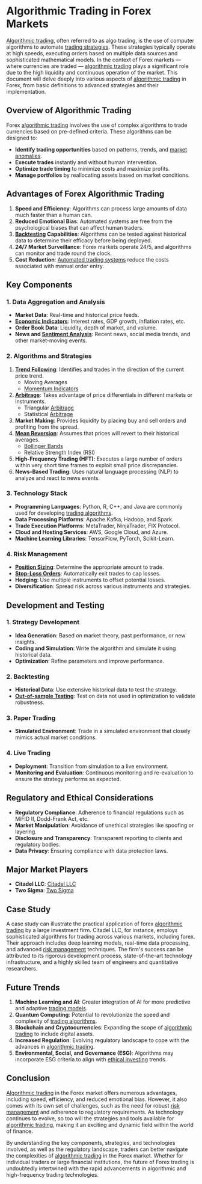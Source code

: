 # Algorithmic Trading in Forex Markets

[Algorithmic trading](../a/algorithmic_trading.md), often referred to as algo trading, is the use of computer algorithms to automate [trading strategies](../t/trading_strategies.md). These strategies typically operate at high speeds, executing orders based on multiple data sources and sophisticated mathematical models. In the context of Forex markets — where currencies are traded — [algorithmic trading](../a/algorithmic_trading.md) plays a significant role due to the high liquidity and continuous operation of the market. This document will delve deeply into various aspects of [algorithmic trading](../a/algorithmic_trading.md) in Forex, from basic definitions to advanced strategies and their implementation.

## Overview of Algorithmic Trading

Forex [algorithmic trading](../a/algorithmic_trading.md) involves the use of complex algorithms to trade currencies based on pre-defined criteria. These algorithms can be designed to:

- **Identify trading opportunities** based on patterns, trends, and [market anomalies](../m/market_anomalies.md).
- **Execute trades** instantly and without human intervention.
- **Optimize trade timing** to minimize costs and maximize profits.
- **Manage portfolios** by reallocating assets based on market conditions.

## Advantages of Forex Algorithmic Trading

1. **Speed and Efficiency**: Algorithms can process large amounts of data much faster than a human can.
2. **Reduced Emotional Bias**: Automated systems are free from the psychological biases that can affect human traders.
3. **[Backtesting](../b/backtesting.md) Capabilities**: Algorithms can be tested against historical data to determine their efficacy before being deployed.
4. **24/7 Market Surveillance**: Forex markets operate 24/5, and algorithms can monitor and trade round the clock.
5. **Cost Reduction**: [Automated trading systems](../a/automated_trading_systems.md) reduce the costs associated with manual order entry.

## Key Components

### 1. Data Aggregation and Analysis

- **Market Data**: Real-time and historical price feeds.
- **[Economic Indicators](../e/economic_indicators.md)**: Interest rates, GDP growth, inflation rates, etc.
- **Order Book Data**: Liquidity, depth of market, and volume.
- **News and [Sentiment Analysis](../s/sentiment_analysis.md)**: Recent news, social media trends, and other market-moving events.

### 2. Algorithms and Strategies

1. **[Trend Following](../t/trend_following.md)**: Identifies and trades in the direction of the current price trend.
   - Moving Averages
   - [Momentum Indicators](../m/momentum_indicators.md)
2. **[Arbitrage](../a/arbitrage.md)**: Takes advantage of price differentials in different markets or instruments.
   - Triangular [Arbitrage](../a/arbitrage.md)
   - Statistical [Arbitrage](../a/arbitrage.md)
3. **Market Making**: Provides liquidity by placing buy and sell orders and profiting from the spread.
4. **[Mean Reversion](../m/mean_reversion.md)**: Assumes that prices will revert to their historical averages.
   - [Bollinger Bands](../b/bollinger_bands.md)
   - Relative Strength Index (RSI)
5. **High-Frequency Trading (HFT)**: Executes a large number of orders within very short time frames to exploit small price discrepancies.
6. **News-Based Trading**: Uses natural language processing (NLP) to analyze and react to news events.

### 3. Technology Stack

- **Programming Languages**: Python, R, C++, and Java are commonly used for developing [trading algorithms](../t/trading_algorithms.md).
- **Data Processing Platforms**: Apache Kafka, Hadoop, and Spark.
- **Trade Execution Platforms**: MetaTrader, NinjaTrader, FIX Protocol.
- **Cloud and Hosting Services**: AWS, Google Cloud, and Azure.
- **Machine Learning Libraries**: TensorFlow, PyTorch, Scikit-Learn.

### 4. Risk Management

- **[Position Sizing](../p/position_sizing.md)**: Determine the appropriate amount to trade.
- **[Stop-Loss Orders](../s/stop-loss_orders.md)**: Automatically exit trades to cap losses.
- **Hedging**: Use multiple instruments to offset potential losses.
- **Diversification**: Spread risk across various instruments and strategies.

## Development and Testing

### 1. Strategy Development

- **Idea Generation**: Based on market theory, past performance, or new insights.
- **Coding and Simulation**: Write the algorithm and simulate it using historical data.
- **Optimization**: Refine parameters and improve performance.

### 2. Backtesting

- **Historical Data**: Use extensive historical data to test the strategy.
- **[Out-of-sample Testing](../o/out-of-sample_testing.md)**: Test on data not used in optimization to validate robustness.

### 3. Paper Trading

- **Simulated Environment**: Trade in a simulated environment that closely mimics actual market conditions.

### 4. Live Trading

- **Deployment**: Transition from simulation to a live environment.
- **Monitoring and Evaluation**: Continuous monitoring and re-evaluation to ensure the strategy performs as expected.

## Regulatory and Ethical Considerations

- **Regulatory Compliance**: Adherence to financial regulations such as MiFID II, Dodd-Frank Act, etc.
- **Market Manipulation**: Avoidance of unethical strategies like spoofing or layering.
- **Disclosure and Transparency**: Transparent reporting to clients and regulatory bodies.
- **Data Privacy**: Ensuring compliance with data protection laws.

## Major Market Players

- **Citadel LLC**: [Citadel LLC](https://www.citadel.com)
- **Two Sigma**: [Two Sigma](https://www.twosigma.com)

## Case Study

A case study can illustrate the practical application of forex [algorithmic trading](../a/algorithmic_trading.md) by a large investment firm. Citadel LLC, for instance, employs sophisticated algorithms for trading across various markets, including forex. Their approach includes deep learning models, real-time data processing, and advanced [risk management](../r/risk_management.md) techniques. The firm's success can be attributed to its rigorous development process, state-of-the-art technology infrastructure, and a highly skilled team of engineers and quantitative researchers.

## Future Trends

1. **Machine Learning and AI**: Greater integration of AI for more predictive and adaptive [trading models](../t/trading_models.md).
2. **Quantum Computing**: Potential to revolutionize the speed and complexity of [trading algorithms](../t/trading_algorithms.md).
3. **Blockchain and Cryptocurrencies**: Expanding the scope of [algorithmic trading](../a/algorithmic_trading.md) to include digital assets.
4. **Increased Regulation**: Evolving regulatory landscape to cope with the advances in [algorithmic trading](../a/algorithmic_trading.md).
5. **Environmental, Social, and Governance (ESG)**: Algorithms may incorporate ESG criteria to align with [ethical investing](../e/ethical_investing.md) trends.

## Conclusion

[Algorithmic trading](../a/algorithmic_trading.md) in the Forex market offers numerous advantages, including speed, efficiency, and reduced emotional bias. However, it also comes with its own set of challenges, such as the need for robust [risk management](../r/risk_management.md) and adherence to regulatory requirements. As technology continues to evolve, so too will the strategies and tools available for [algorithmic trading](../a/algorithmic_trading.md), making it an exciting and dynamic field within the world of finance.

By understanding the key components, strategies, and technologies involved, as well as the regulatory landscape, traders can better navigate the complexities of [algorithmic trading](../a/algorithmic_trading.md) in the Forex market. Whether for individual traders or large financial institutions, the future of Forex trading is undoubtedly intertwined with the rapid advancements in algorithmic and high-frequency trading technologies.